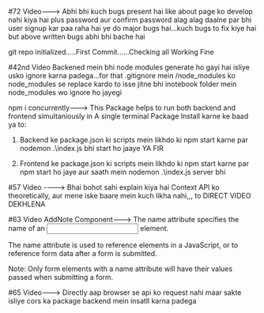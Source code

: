 #72 Video---> Abhi bhi kuch bugs present hai like about page ko develop nahi kiya hai plus password aur confirm password alag alag daalne par bhi user signup kar paa raha hai ye do major bugs hai...kuch bugs to fix kiye hai but above written bugs abhi bhi bache hai

git repo initialized.....First Commit......Checking all Working Fine

#42nd Video
Backened mein bhi node modules generate ho gayi hai isliye usko ignore karna padega...for that .gitignore mein  /node_modules ko node_modules se replace kardo to isse jitne bhi inotebook folder mein node_modules wo ignore ho jayegi

npm i concurrently---> This Package helps to run both backend and frontend simultaniously in A single terminal
Package Install karne ke baad ya to:
1) Backend ke package.json ki scripts mein likhdo ki npm start karne par nodemon .\index.js bhi start ho jaaye      YA FIR

2) Frontend ke package.json ki scripts mein likhdo ki npm start karne par npm start ho jaye aur saath mein nodemon .\index.js server bhi

#57 Video ----> Bhai bohot sahi explain kiya hai Context API ko theoretically, aur mene iske baare mein kuch likha nahi,,, to DIRECT VIDEO DEKHLENA


#63 Video AddNote Component---> The name attribute specifies the name of an <input> element.

The name attribute is used to reference elements in a JavaScript, or to reference form data after a form is submitted.

Note: Only form elements with a name attribute will have their values passed when submitting a form.

#65 Video--->
Directly aap browser se api ko request nahi maar sakte isliye cors ka package backend mein insatll karna padega

